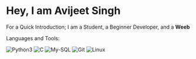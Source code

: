 # Hey, I am Avijeet Singh
For a Quick Introduction; I am a Student, a Beginner Developer, and a **Weeb**

Languages and Tools:

![Python3]() 
![C]()
![My-SQL]()
![Git]()
![Linux]()
